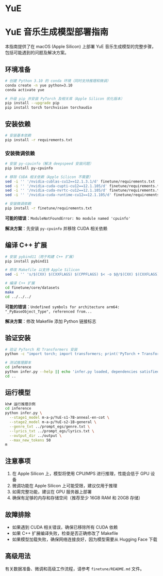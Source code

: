 # YuE

# YuE 音乐生成模型部署指南

本指南提供了在 macOS (Apple Silicon) 上部署 YuE 音乐生成模型的完整步骤，包括可能遇到的问题及解决方案。

## 环境准备

```bash
# 创建 Python 3.10 的 conda 环境（同时支持推理和微调）
conda create -n yue python=3.10
conda activate yue

# 升级 pip 并安装 PyTorch 及相关库（Apple Silicon 优化版本）
pip install --upgrade pip
pip install torch torchvision torchaudio

```

## 安装依赖

```bash
# 安装基本依赖
pip install -r requirements.txt

```

### 安装微调依赖

```bash
# 安装 py-cpuinfo（解决 deepspeed 安装问题）
pip install py-cpuinfo

# 移除 CUDA 相关依赖（Apple Silicon 不需要）
sed -i '' '/nvidia-cublas-cu12==12.1.3.1/d' finetune/requirements.txt
sed -i '' '/nvidia-cuda-cupti-cu12==12.1.105/d' finetune/requirements.txt
sed -i '' '/nvidia-cuda-nvrtc-cu12==12.1.105/d' finetune/requirements.txt
sed -i '' '/nvidia-cuda-runtime-cu12==12.1.105/d' finetune/requirements.txt

# 安装微调依赖
pip install -r finetune/requirements.txt

```

**可能的错误**：`ModuleNotFoundError: No module named 'cpuinfo'`

**解决方案**：先安装 `py-cpuinfo` 并移除 CUDA 相关依赖

## 编译 C++ 扩展

```bash
# 安装 pybind11（用于构建 C++ 扩展）
pip install pybind11

# 修改 Makefile 以支持 Apple Silicon
sed -i '' 's/$(CXX) $(CXXFLAGS) $(CPPFLAGS) $< -o $@/$(CXX) $(CXXFLAGS) $(CPPFLAGS) $(shell python3-config --ldflags) $< -o $@/' finetune/core/datasets/Makefile

# 编译 C++ 扩展
cd finetune/core/datasets
make
cd ../../../

```

**可能的错误**：`Undefined symbols for architecture arm64: "_PyBaseObject_Type", referenced from...`

**解决方案**：修改 Makefile 添加 Python 链接标志

## 验证安装

```bash
# 验证 PyTorch 和 Transformers 安装
python -c "import torch; import transformers; print('PyTorch + Transformers import successful')"

# 测试推理脚本
cd inference
python infer.py --help || echo 'infer.py loaded, dependencies satisfied.'
cd ..

```

## 运行模型

```bash
kh# 运行推理示例
cd inference
python infer.py \
  --stage1_model m-a-p/YuE-s1-7B-anneal-en-cot \
  --stage2_model m-a-p/YuE-s2-1B-general \
  --genre_txt ../prompt_egs/genre.txt \
  --lyrics_txt ../prompt_egs/lyrics.txt \
  --output_dir ../output \
  --max_new_tokens 50
m
```

## 注意事项

1. 在 Apple Silicon 上，模型将使用 CPU/MPS 进行推理，性能会低于 GPU 设备
2. 微调功能在 Apple Silicon 上可能受限，建议仅用于推理
3. 如需完整功能，建议在 GPU 服务器上部署
4. 确保有足够的内存和存储空间（推荐至少 16GB RAM 和 20GB 存储）

## 故障排除

- 如果遇到 CUDA 相关错误，确保已移除所有 CUDA 依赖
- 如果 C++ 扩展编译失败，检查是否正确修改了 Makefile
- 如果模型加载失败，确保网络连接良好，因为模型需要从 Hugging Face 下载

## 高级用法

有关数据准备、微调和高级工作流程，请参考 `finetune/README.md` 文件。
